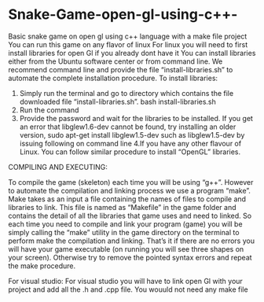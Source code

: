 # Snake-Game-open-gl-using-c++-
Basic snake game on open gl using c++ language with a make file project
You can run this game on any flavor of linux
For linux you will need to first install libraries for open Gl if you already dont have it
You can install libraries either from the Ubuntu software center or from command line. We recommend command line and provide the file “install-libraries.sh” to automate the complete installation procedure. To install libraries:
1. Simply run the terminal and go to directory which contains the file downloaded file “install-libraries.sh”. bash install-libraries.sh
2. Run the command
3. Provide the password and wait for the libraries to be installed. If you get an error that libglew1.6-dev cannot be found, try installing an older version, sudo apt-get install libglew1.5-dev
such as libglew1.5-dev by issuing following on command line
4.If you have any other flavour of Linux. You can follow similar procedure to install “OpenGL” libraries.

COMPILING AND EXECUTING:

To compile the game (skeleton) each time you will be using “g++”. However to automate the compilation and linking process we use a program “make”. Make takes as an input a file containing the names of files to compile and libraries to link. This file is named as “Makefile” in the game folder and contains the detail of all the libraries that game uses and need to linked.
So each time you need to compile and link your program (game) you will be simply calling the “make” utility in the game directory on the terminal to perform make
the compilation and linking.
That’s it if there are no errors you will have your game executable (on running you will see three shapes on your screen). Otherwise try to remove the pointed syntax errors and repeat the make procedure.

For visual studio:
For visual studio you will have to link open Gl with your project and add all the .h and .cpp file. You wouuld not need any make file

